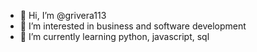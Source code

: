 - 👋 Hi, I’m @grivera113
- 👀 I’m interested in business and software development
- 🌱 I’m currently learning python, javascript, sql

<!---
grivera113/grivera113 is a ✨ special ✨ repository because its `README.md` (this file) appears on your GitHub profile.
You can click the Preview link to take a look at your changes.
--->
